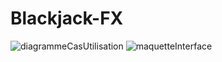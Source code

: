 # Blackjack-FX

![diagrammeCasUtilisation](https://github.com/user-attachments/assets/e875a237-5a96-40d5-a9e4-f63e96a3c132)
![maquetteInterface](https://github.com/user-attachments/assets/546556fe-8992-4732-898c-a2b6bc9ec203)
